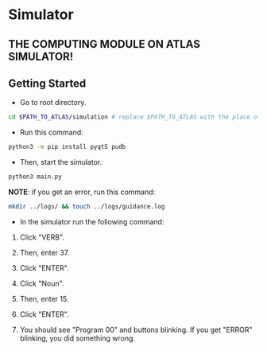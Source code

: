 # Simulator
## THE COMPUTING MODULE ON ATLAS SIMULATOR!

## Getting Started
- Go to root directory.
```bash
cd $PATH_TO_ATLAS/simulation # replace $PATH_TO_ATLAS with the place of your atlas
```

- Run this command:
```bash
python3 -m pip install pyqt5 pudb
```

- Then, start the simulator.
```bash
python3 main.py
```

**NOTE**: if you get an error, run this command:
```bash
mkdir ../logs/ && touch ../logs/guidance.log
```

- In the simulator run the following command:

1. Click "VERB".

2. Then, enter 37.

3. Click "ENTER".

4. Click "Noun".

5. Then, enter 15.

6. Click "ENTER".

7. You should see "Program 00" and buttons blinking. If you get "ERROR" blinking, you did something wrong.